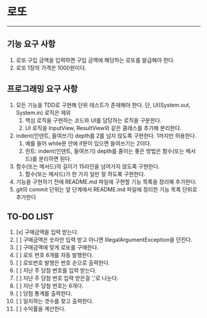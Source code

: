 # 로또
---
## 기능 요구 사항
1. 로또 구입 금액을 입력하면 구입 금액에 해당하는 로또를 발급해야 한다.
2. 로또 1장의 가격은 1000원이다.

## 프로그래밍 요구 사항

1. 모든 기능을 TDD로 구현해 단위 테스트가 존재해야 한다. 단, UI(System.out, System.in) 로직은 제외 
   1. 핵심 로직을 구현하는 코드와 UI를 담당하는 로직을 구분한다. 
   2. UI 로직을 InputView, ResultView와 같은 클래스를 추가해 분리한다. 
2. indent(인덴트, 들여쓰기) depth를 2를 넘지 않도록 구현한다. 1까지만 허용한다. 
   1. 예를 들어 while문 안에 if문이 있으면 들여쓰기는 2이다. 
   2. 힌트: indent(인덴트, 들여쓰기) depth를 줄이는 좋은 방법은 함수(또는 메서드)를 분리하면 된다.
3. 함수(또는 메서드)의 길이가 15라인을 넘어가지 않도록 구현한다. 
   1. 함수(또는 메서드)가 한 가지 일만 잘 하도록 구현한다.
4. 기능을 구현하기 전에 README.md 파일에 구현할 기능 목록을 정리해 추가한다. 
5. git의 commit 단위는 앞 단계에서 README.md 파일에 정리한 기능 목록 단위로 추가한다

## TO-DO LIST
1. [x] 구매금액을 입력 받는다.
2. [ ] 구매금액은 숫자만 입력 받고 아니면 IllegalArgumentException을 던진다.
3. [ ] 구매금액에 맞게 로또를 구매한다.
4. [ ] 로또 번호 6개를 자동 발행한다.
5. [ ] 로또번호 발행은 번호 순으로 출력한다.
6. [ ] 지난 주 당첨 번호를 입력 받는다.
7. [ ] 지난 주 당첨 번호 입력 받은걸 ','로 나눈다.
8. [ ] 지난 주 당첨 번호는 6개다.
9. [ ] 당첨 통계를 출력한다.
10. [ ] 일치하는 갯수를 찾고 출력한다.
11. [ ] 수익률을 계산한다.